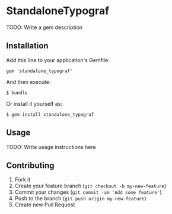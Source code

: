 # StandaloneTypograf

TODO: Write a gem description

## Installation

Add this line to your application's Gemfile:

    gem 'standalone_typograf'

And then execute:

    $ bundle

Or install it yourself as:

    $ gem install standalone_typograf

## Usage

TODO: Write usage instructions here

## Contributing

1. Fork it
2. Create your feature branch (`git checkout -b my-new-feature`)
3. Commit your changes (`git commit -am 'Add some feature'`)
4. Push to the branch (`git push origin my-new-feature`)
5. Create new Pull Request
